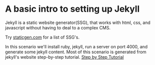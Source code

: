 # A basic intro to setting up Jekyll

Jekyll is a static website generator(SSG), that works with html, css, and javascript without having to deal to a complex CMS.

Try [staticgen.com](https://www.staticgen.com/) for a list of SSG's.

In this scenario we'll install ruby, jekyll, run a server on port 4000, and generate some jekyll content.
Most of this scenario is generated from jekyll's website step-by-step tutorial.
  [Step by Step Tutorial](https://jekyllrb.com/docs/step-by-step/01-setup/)